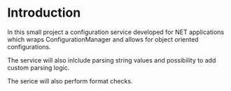 # Introduction 

In this small project a configuration service developed for NET applications which wraps ConfigurationManager 
and allows for object oriented configurations. 

The service will also inlclude parsing string values and possibility to add custom parsing logic. 

The serice will also perform format checks.
